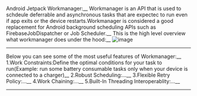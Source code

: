 Android Jetpack Workmanager:__
Workmanager is an API that is used to schdeule deferrable and asynchronous tasks that are expectec to run even if app exits  or the  device restarts.Workmanager is considered a good replacement for Android  background  scheduling APIs such as  FirebaseJobDispatcher or Job Scheduler.__
This is the high level  overview what workmanager does under the hood:__
![image](https://user-images.githubusercontent.com/46449085/120057629-6d2d5880-c07f-11eb-985a-2a857cae05e7.png)

************************************************************************************************
Below you can see some of the most useful features of Workmanager:__
1.Work Constraints:Define the optimal conditions for your task to run(Example: run some battery consumable tasks only when your device is connected to a charger)__
2.Robust Scheduling:...__
3.Flexible Retry Policy:...__
4.Work Chaining:...__
5.Built-In Threading Interoperablity:...__
*************************************************************************************************


